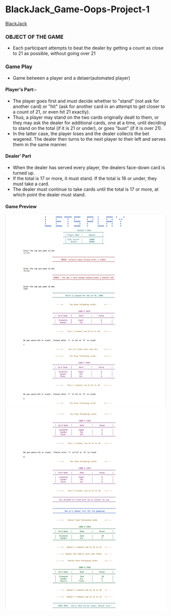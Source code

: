 # BlackJack_Game-Oops-Project-1
[BlackJack](https://en.wikipedia.org/wiki/Blackjack)

### OBJECT OF THE GAME
* Each participant attempts to beat the dealer by getting a count as close to 21 as possible, without going over 21
### Game Play
* Game between a player and a delaer(automated player)

#### Player's Part:-
* The player goes first and must decide whether to "stand" (not ask for another card) or "hit" (ask for another card in an attempt to get closer to a count of 21, or even hit 21 exactly).
* Thus, a player may stand on the two cards originally dealt to them, or they may ask the dealer for additional cards, one at a time, until deciding to stand on the total (if it is 21 or under), or goes "bust" (if it is over 21). 
* In the latter case, the player loses and the dealer collects the bet wagered. The dealer then turns to the next player to their left and serves them in the same manner.
#### Dealer' Part
* When the dealer has served every player, the dealers face-down card is turned up. 
* If the total is 17 or more, it must stand. If the total is 16 or under, they must take a card. 
* The dealer must continue to take cards until the total is 17 or more, at which point the dealer must stand.

#### Game Preview
<p align="center">
  <img src = "./BL1.PNG" width ="600"><img src = "./Bl2.PNG" width ="600">
</p>
